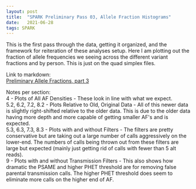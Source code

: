 ```yaml
---
layout: post
title:  "SPARK Preliminary Pass 03, Allele Fraction Histograms"
date:   2021-06-28
tags: SPARK
---
```


This is the first pass through the data, getting it organized, and the framework for reiteration of these analyses setup. Here I am plotting out the fraction of allele frequencies we seeing across the different variant fractions and by person. This is just on the quad simplex files.

Link to markdown:
<br>[Preliminary Allele Fractions, part 3](https://www.dropbox.com/s/29z48y39rflny96/prelim_burden_quadsimplex_03.html?dl=0)

Notes per section:
<br>4 - Plots of All AF Densities - These look in line with what we expect.
<br>5.2, 6.2, 7.2, 8.2 - Plots Relative to Old, Original Data - All of this newer data is slightly right-shifted relative to the older data. This is due to the older data having more depth and more capable of getting smaller AF's and is expected.
<br>5.3, 6.3, 7.3, 8.3 - Plots with and without Filters - The filters are pretty conservative but are taking out a large number of calls aggressively on the lower-end. The numbers of calls being thrown out from these filters are large but expected (mainly just getting rid of calls with fewer than 5 alt reads).
<br>9 - Plots with and without Transmission Filters - This also shows how dramatic the PSAME and higher PHET threshold are for removing false parental transmission calls. The higher PHET threshold does seem to eliminate more calls on the higher end of AF.
